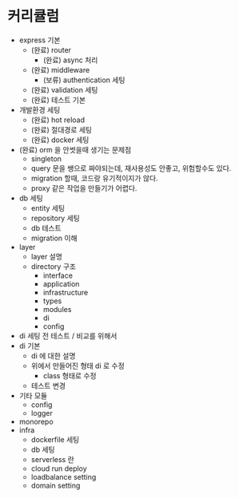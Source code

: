 # 커리큘럼

- express 기본
  - (완료) router
    - (완료) async 처리
  - (완료) middleware
    - (보류) authentication 세팅
  - (완료) validation 세팅
  - (완료) 테스트 기본
- 개발환경 세팅
  - (완료) hot reload
  - (완료) 절대경로 세팅
  - (완료) docker 세팅
- (완료) orm 을 안썻을때 생기는 문제점
  - singleton
  - query 문을 쌩으로 짜야되는데, 재사용성도 안좋고, 위험할수도 있다.
  - migration 할때, 코드랑 유기적이지가 않다.
  - proxy 같은 작업을 만들기가 어렵다.
- db 세팅
  - entity 세팅
  - repository 세팅
  - db 테스트
  - migration 이해
- layer
  - layer 설명
  - directory 구조
    - interface
    - application
    - infrastructure
    - types
    - modules
    - di
    - config
- di 세팅 전 테스트 / 비교를 위해서
- di 기본
  - di 에 대한 설명
  - 위에서 만들어진 형태 di 로 수정
    - class 형태로 수정
  - 테스트 변경
- 기타 모듈
  - config
  - logger
- monorepo
- infra
  - dockerfile 세팅
  - db 세팅
  - serverless 란
  - cloud run deploy
  - loadbalance setting
  - domain setting
